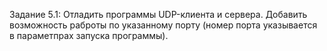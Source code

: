 Задание 5.1: Отладить программы UDP-клиента и сервера. Добавить возможность раброты по указанному порту
(номер порта указывается в параметпрах запуска программы).
